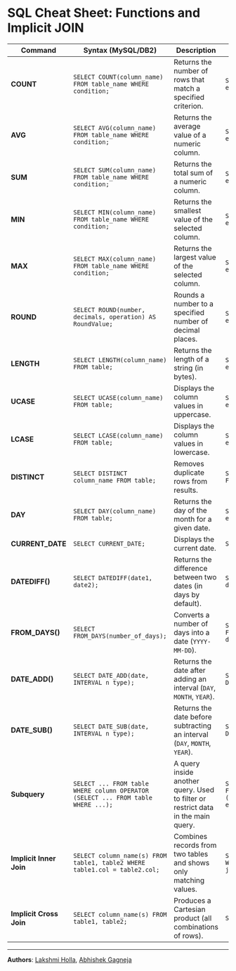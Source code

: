 # SQL Cheat Sheet: Functions and Implicit JOIN

| Command          | Syntax (MySQL/DB2)                                                                 | Description                                                                                           | Example (MySQL/DB2)                                                                 |
|------------------|-------------------------------------------------------------------------------------|-------------------------------------------------------------------------------------------------------|--------------------------------------------------------------------------------------|
| **COUNT**        | `SELECT COUNT(column_name) FROM table_name WHERE condition;`                       | Returns the number of rows that match a specified criterion.                                          | `SELECT COUNT(dep_id) FROM employees;`                                               |
| **AVG**          | `SELECT AVG(column_name) FROM table_name WHERE condition;`                         | Returns the average value of a numeric column.                                                        | `SELECT AVG(salary) FROM employees;`                                                 |
| **SUM**          | `SELECT SUM(column_name) FROM table_name WHERE condition;`                         | Returns the total sum of a numeric column.                                                            | `SELECT SUM(salary) FROM employees;`                                                 |
| **MIN**          | `SELECT MIN(column_name) FROM table_name WHERE condition;`                         | Returns the smallest value of the selected column.                                                     | `SELECT MIN(salary) FROM employees;`                                                 |
| **MAX**          | `SELECT MAX(column_name) FROM table_name WHERE condition;`                         | Returns the largest value of the selected column.                                                      | `SELECT MAX(salary) FROM employees;`                                                 |
| **ROUND**        | `SELECT ROUND(number, decimals, operation) AS RoundValue;`                         | Rounds a number to a specified number of decimal places.                                               | `SELECT ROUND(salary) FROM employees;`                                               |
| **LENGTH**       | `SELECT LENGTH(column_name) FROM table;`                                           | Returns the length of a string (in bytes).                                                            | `SELECT LENGTH(f_name) FROM employees;`                                              |
| **UCASE**        | `SELECT UCASE(column_name) FROM table;`                                            | Displays the column values in uppercase.                                                              | `SELECT UCASE(f_name) FROM employees;`                                               |
| **LCASE**        | `SELECT LCASE(column_name) FROM table;`                                            | Displays the column values in lowercase.                                                              | `SELECT LCASE(f_name) FROM employees;`                                               |
| **DISTINCT**     | `SELECT DISTINCT column_name FROM table;`                                          | Removes duplicate rows from results.                                                                  | `SELECT DISTINCT UCASE(f_name) FROM employees;`                                      |
| **DAY**          | `SELECT DAY(column_name) FROM table;`                                              | Returns the day of the month for a given date.                                                        | `SELECT DAY(b_date) FROM employees WHERE emp_id='E1002';`                            |
| **CURRENT_DATE** | `SELECT CURRENT_DATE;`                                                             | Displays the current date.                                                                            | `SELECT CURRENT_DATE;`                                                               |
| **DATEDIFF()**   | `SELECT DATEDIFF(date1, date2);`                                                   | Returns the difference between two dates (in days by default).                                        | `SELECT DATEDIFF(CURRENT_DATE, date_column) FROM table;`                             |
| **FROM_DAYS()**  | `SELECT FROM_DAYS(number_of_days);`                                                | Converts a number of days into a date (`YYYY-MM-DD`).                                                 | `SELECT FROM_DAYS(DATEDIFF(CURRENT_DATE, date_column)) FROM table;`                  |
| **DATE_ADD()**   | `SELECT DATE_ADD(date, INTERVAL n type);`                                          | Returns the date after adding an interval (`DAY`, `MONTH`, `YEAR`).                                   | `SELECT DATE_ADD(date, INTERVAL 3 DAY);`                                             |
| **DATE_SUB()**   | `SELECT DATE_SUB(date, INTERVAL n type);`                                          | Returns the date before subtracting an interval (`DAY`, `MONTH`, `YEAR`).                             | `SELECT DATE_SUB(date, INTERVAL 3 DAY);`                                             |
| **Subquery**     | `SELECT ... FROM table WHERE column OPERATOR (SELECT ... FROM table WHERE ...);`   | A query inside another query. Used to filter or restrict data in the main query.                      | `SELECT emp_id, f_name, l_name FROM employees WHERE salary < (SELECT AVG(salary) FROM employees);` |
| **Implicit Inner Join** | `SELECT column_name(s) FROM table1, table2 WHERE table1.col = table2.col;` | Combines records from two tables and shows only matching values.                                      | `SELECT * FROM employees, jobs WHERE employees.job_id = jobs.job_ident;`             |
| **Implicit Cross Join** | `SELECT column_name(s) FROM table1, table2;`                                | Produces a Cartesian product (all combinations of rows).                                              | `SELECT * FROM employees, jobs;`                                                     |

---

**Authors**: [Lakshmi Holla](https://www.linkedin.com/in/lakshmi-holla-b39062149/), [Abhishek Gagneja](https://www.coursera.org/instructor/~129186572)
